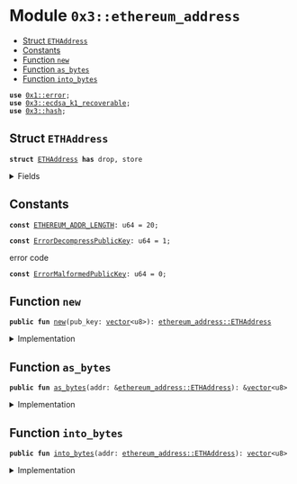 
<a name="0x3_ethereum_address"></a>

# Module `0x3::ethereum_address`



-  [Struct `ETHAddress`](#0x3_ethereum_address_ETHAddress)
-  [Constants](#@Constants_0)
-  [Function `new`](#0x3_ethereum_address_new)
-  [Function `as_bytes`](#0x3_ethereum_address_as_bytes)
-  [Function `into_bytes`](#0x3_ethereum_address_into_bytes)


<pre><code><b>use</b> <a href="">0x1::error</a>;
<b>use</b> <a href="ecdsa_k1_recoverable.md#0x3_ecdsa_k1_recoverable">0x3::ecdsa_k1_recoverable</a>;
<b>use</b> <a href="hash.md#0x3_hash">0x3::hash</a>;
</code></pre>



<a name="0x3_ethereum_address_ETHAddress"></a>

## Struct `ETHAddress`



<pre><code><b>struct</b> <a href="ethereum_address.md#0x3_ethereum_address_ETHAddress">ETHAddress</a> <b>has</b> drop, store
</code></pre>



<details>
<summary>Fields</summary>


<dl>
<dt>
<code>bytes: <a href="">vector</a>&lt;u8&gt;</code>
</dt>
<dd>

</dd>
</dl>


</details>

<a name="@Constants_0"></a>

## Constants


<a name="0x3_ethereum_address_ETHEREUM_ADDR_LENGTH"></a>



<pre><code><b>const</b> <a href="ethereum_address.md#0x3_ethereum_address_ETHEREUM_ADDR_LENGTH">ETHEREUM_ADDR_LENGTH</a>: u64 = 20;
</code></pre>



<a name="0x3_ethereum_address_ErrorDecompressPublicKey"></a>



<pre><code><b>const</b> <a href="ethereum_address.md#0x3_ethereum_address_ErrorDecompressPublicKey">ErrorDecompressPublicKey</a>: u64 = 1;
</code></pre>



<a name="0x3_ethereum_address_ErrorMalformedPublicKey"></a>

error code


<pre><code><b>const</b> <a href="ethereum_address.md#0x3_ethereum_address_ErrorMalformedPublicKey">ErrorMalformedPublicKey</a>: u64 = 0;
</code></pre>



<a name="0x3_ethereum_address_new"></a>

## Function `new`



<pre><code><b>public</b> <b>fun</b> <a href="ethereum_address.md#0x3_ethereum_address_new">new</a>(pub_key: <a href="">vector</a>&lt;u8&gt;): <a href="ethereum_address.md#0x3_ethereum_address_ETHAddress">ethereum_address::ETHAddress</a>
</code></pre>



<details>
<summary>Implementation</summary>


<pre><code><b>public</b> <b>fun</b> <a href="ethereum_address.md#0x3_ethereum_address_new">new</a>(pub_key: <a href="">vector</a>&lt;u8&gt;): <a href="ethereum_address.md#0x3_ethereum_address_ETHAddress">ETHAddress</a> {
    // A pubkey is a 33-bytes compressed <b>public</b> key
    <b>assert</b>!(
        <a href="_length">vector::length</a>(&pub_key) == <a href="ecdsa_k1_recoverable.md#0x3_ecdsa_k1_recoverable_public_key_length">ecdsa_k1_recoverable::public_key_length</a>(),
        <a href="_invalid_argument">error::invalid_argument</a>(<a href="ethereum_address.md#0x3_ethereum_address_ErrorMalformedPublicKey">ErrorMalformedPublicKey</a>)
    );
    // Decompressing the pubkey <b>to</b> a 65-bytes <b>public</b> key.
    <b>let</b> uncompressed = <a href="ecdsa_k1_recoverable.md#0x3_ecdsa_k1_recoverable_decompress_pubkey">ecdsa_k1_recoverable::decompress_pubkey</a>(&pub_key);
    <b>assert</b>!(
        <a href="_length">vector::length</a>(&uncompressed) == <a href="ecdsa_k1_recoverable.md#0x3_ecdsa_k1_recoverable_uncompressed_public_key_length">ecdsa_k1_recoverable::uncompressed_public_key_length</a>(),
        <a href="_internal">error::internal</a>(<a href="ethereum_address.md#0x3_ethereum_address_ErrorDecompressPublicKey">ErrorDecompressPublicKey</a>)
    );
    // Ignore the first byte and take the last 64-bytes of the uncompressed pubkey.
    <b>let</b> uncompressed_64 = <a href="_empty">vector::empty</a>&lt;u8&gt;();
    <b>let</b> i = 1;
    <b>while</b> (i &lt; 65) {
        <b>let</b> value = <a href="_borrow">vector::borrow</a>(&uncompressed, i);
        <a href="_push_back">vector::push_back</a>(&<b>mut</b> uncompressed_64, *value);
        i = i + 1;
    };
    // Take the last 20 bytes of the <a href="">hash</a> of the 64-bytes uncompressed pubkey.
    <b>let</b> hashed = hash::keccak256(&uncompressed_64);
    <b>let</b> address_bytes = <a href="_empty">vector::empty</a>&lt;u8&gt;();
    <b>let</b> i = 12;
    <b>while</b> (i &lt; 32) {
        <b>let</b> value = <a href="_borrow">vector::borrow</a>(&hashed, i);
        <a href="_push_back">vector::push_back</a>(&<b>mut</b> address_bytes, *value);
        i = i + 1;
    };
    // Return the 20 bytes <b>address</b> <b>as</b> the Ethereum <b>address</b>
    <a href="ethereum_address.md#0x3_ethereum_address_ETHAddress">ETHAddress</a> {
        bytes: address_bytes,
    }
}
</code></pre>



</details>

<a name="0x3_ethereum_address_as_bytes"></a>

## Function `as_bytes`



<pre><code><b>public</b> <b>fun</b> <a href="ethereum_address.md#0x3_ethereum_address_as_bytes">as_bytes</a>(addr: &<a href="ethereum_address.md#0x3_ethereum_address_ETHAddress">ethereum_address::ETHAddress</a>): &<a href="">vector</a>&lt;u8&gt;
</code></pre>



<details>
<summary>Implementation</summary>


<pre><code><b>public</b> <b>fun</b> <a href="ethereum_address.md#0x3_ethereum_address_as_bytes">as_bytes</a>(addr: &<a href="ethereum_address.md#0x3_ethereum_address_ETHAddress">ETHAddress</a>): &<a href="">vector</a>&lt;u8&gt; {
    &addr.bytes
}
</code></pre>



</details>

<a name="0x3_ethereum_address_into_bytes"></a>

## Function `into_bytes`



<pre><code><b>public</b> <b>fun</b> <a href="ethereum_address.md#0x3_ethereum_address_into_bytes">into_bytes</a>(addr: <a href="ethereum_address.md#0x3_ethereum_address_ETHAddress">ethereum_address::ETHAddress</a>): <a href="">vector</a>&lt;u8&gt;
</code></pre>



<details>
<summary>Implementation</summary>


<pre><code><b>public</b> <b>fun</b> <a href="ethereum_address.md#0x3_ethereum_address_into_bytes">into_bytes</a>(addr: <a href="ethereum_address.md#0x3_ethereum_address_ETHAddress">ETHAddress</a>): <a href="">vector</a>&lt;u8&gt; {
    <b>let</b> <a href="ethereum_address.md#0x3_ethereum_address_ETHAddress">ETHAddress</a> { bytes } = addr;
    bytes
}
</code></pre>



</details>
